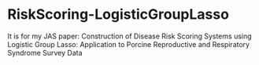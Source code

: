 RiskScoring-LogisticGroupLasso
==============================

It is for my JAS paper: Construction of Disease Risk Scoring Systems using Logistic Group Lasso: Application to Porcine Reproductive and Respiratory Syndrome Survey Data
